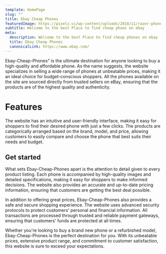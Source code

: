 ```yaml
---
template: HomePage
slug: ""
title: Ebay Cheap Phones
featuredImage: https://pixelz.cc/wp-content/uploads/2018/11/razer-phone-2-uhd-4k-wallpaper.jpg
subtitle: Welcome to the best Place to find cheap phoes on ebay
meta:
  description: Welcome to the best Place to find cheap phones on ebay
  title: Ebay Cheap Phones
  canonicalLink: https://www.ebay.com/
---
```

Ebay-Cheap-Phones" is the ultimate destination for anyone looking to buy a high-quality and affordable phone. As the name suggests, the website specializes in selling a wide range of phones at unbeatable prices, making it an ideal choice for budget-conscious shoppers. All the phones available on the site are sourced directly from trusted sellers on eBay, ensuring that the products are of the highest quality and authenticity.

# Features

The website has an intuitive and user-friendly interface, making it easy for shoppers to find their desired phone with just a few clicks. The products are categorically arranged based on the brand, model, and price, allowing customers to easily compare and choose the phone that best suits their needs and budget.

## Get started

What sets Ebay-Cheap-Phones apart is the attention to detail given to every product listing. Each phone is accompanied by high-quality images and detailed specifications, making it easy for shoppers to make informed decisions. The website also provides an accurate and up-to-date pricing information, ensuring that customers are getting the best deal possible.

In addition to offering great prices, Ebay-Cheap-Phones also provides a safe and secure shopping experience. The website uses advanced security protocols to protect customers' personal and financial information. All transactions are processed through trusted and reliable payment gateways, ensuring that customers' funds are protected at all times.

Whether you're looking to buy a brand new phone or a refurbished model, Ebay-Cheap-Phones is the perfect destination for you. With its unbeatable prices, extensive product range, and commitment to customer satisfaction, this website is sure to exceed your expectations.